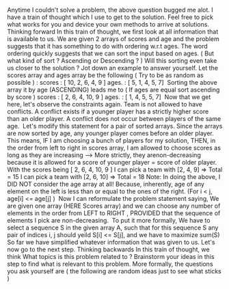 Anytime I couldn't solve a problem, the above question bugged me alot. I have a train of thought which I use to get to the solution. Feel free to pick what works for you and device your own methods to arrive at solutions.
​
Thinking forward
In this train of thought, we first look at all information that is available to us. We are given 2 arrays of scores and age and the problem suggests that it has something to do with ordering w.r.t ages.
The word ordering quickly suggests that we can sort the input based on ages. ( But what kind of sort ? Ascending or Descending ? )
Will this sorting even take us closer to the solution ?
​
Jot down an example to answer yourself.
Let the scores array and ages array be the following ( Try to be as random as possible ) :
scores : [ 10, 2, 6, 4, 9 ]
ages. : [ 5, 1, 4, 5, 7]
​
Sorting the above array it by age (ASCENDING) leads me to ( If ages are equal sort ascending by score )
scores : [ 2, 6, 4, 10, 9 ]
ages. : [ 1, 4, 5, 5, 7]
​
Now that we get here, let's observe the constraints again.
Team is not allowed to have conflicts. A conflict exists if a younger player has a strictly higher score than an older player. A conflict does not occur between players of the same age.
​
Let's modify this statement for a pair of sorted arrays. Since the arrays are now sorted by age, any younger player comes before an older player. This means, IF I am choosing a bunch of players for my solution, THEN, in the order from left to right in scores array, I am allowed to choose scores as long as they are increasing --> More strictly, they arenon-decreasing because it is allowed for a score of younger player = score of older player.
With the scores being [ 2, 6, 4, 10, 9 ]
I can pick a team with [2, 4, 9] => Total = 15
I can pick a team with [2, 6, 10] => Total = 18
Note: In doing the above, I DID NOT consider the age array at all! Because, inherently, age of any element on the left is less than or equal to the ones of the right. (For i < j, age[i] <= age[j] )
​
Now I can reformulate the problem statement saying,
We are given one array (HERE Scores array) and we can choose any number of elements in the order from LEFT to RIGHT , PROVIDED that the sequence of elements I pick are non-decreasing.
​
To put it more formally,
We have to select a sequence S in the given array A, such that for this sequence S any pair of indices i, j should yeild S[i] <= S[j], and we have to maximize sum(S)
​
So far we have simplified whatever information that was given to us. Let's now go to the next step.
​
Thinking backwards
In this train of thought, we think What topics is this problem related to ?
Brainstorm your ideas in this step to find what is relevant to this problem. More formally, the questions you ask yourself are ( the following are random ideas just to see what sticks )